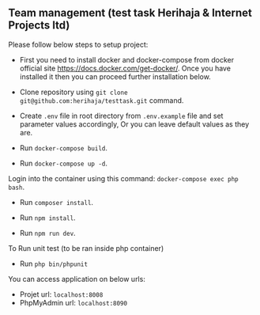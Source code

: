 Team management (test task Herihaja & Internet Projects ltd)
--
Please follow below steps to setup project:

- First you need to install docker and docker-compose from docker official site https://docs.docker.com/get-docker/. Once you have installed it then you can proceed further installation below.

- Clone repository using `git clone git@github.com:herihaja/testtask.git` command.

- Create `.env` file in root directory from `.env.example` file and set parameter values accordingly,
Or you can leave default values as they are.

- Run `docker-compose build`.

- Run `docker-compose up -d`.

Login into the container using this command:
  `docker-compose exec php bash`.

- Run `composer install`.

- Run `npm install`.

- Run `npm run dev`.

To Run unit test (to be ran inside php container)
- Run `php bin/phpunit`


You can access application on below urls:
* Projet url: `localhost:8008`
* PhpMyAdmin url: `localhost:8090`